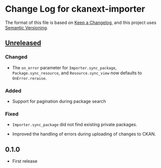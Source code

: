 # Change Log for ckanext-importer

The format of this file is based on [Keep a Changelog], and this
project uses [Semantic Versioning].

## [Unreleased]

### Changed

- The `on_error` parameter for `Importer.sync_package`, `Package.sync_resource`,
  and `Resource.sync_view` now defaults to `OnError.reraise`.

### Added

- Support for pagination during package search

### Fixed

- `Importer.sync_package` did not find existing private packages.

- Improved the handling of errors during uploading of changes to CKAN.


## 0.1.0

- First release


[Unreleased]: https://github.com/stadt-karlsruhe/ckanext-importer/compare/v0.1.0...master

[Keep a Changelog]: http://keepachangelog.com
[Semantic Versioning]: http://semver.org/


